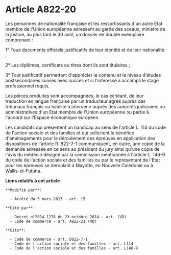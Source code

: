 # Article A822-20

Les personnes de nationalité française et les ressortissants d'un autre Etat membre de l'Union européenne adressent au garde
des sceaux, ministre de la justice, au plus tard le 30 avril, un dossier en double exemplaire comprenant : 

1° Tous documents officiels justificatifs de leur identité et de leur nationalité ; 

2° Les diplômes, certificats ou titres dont ils sont titulaires ; 

3° Tout justificatif permettant d'apprécier le contenu et le niveau d'études postsecondaires suivies avec succès et si
l'intéressé a accompli le stage professionnel requis. 

Les pièces produites sont accompagnées, le cas échéant, de leur traduction en langue française par un traducteur agréé auprès
des tribunaux français ou habilité à intervenir auprès des autorités judiciaires ou administratives d'un Etat membre de
l'Union européenne ou partie à l'accord sur l'Espace économique européen. 

Les candidats qui présentent un handicap au sens de l'article L. 114 du code de l'action sociale et des familles et qui
sollicitent le bénéfice d'aménagements pour le déroulement des épreuves en application des dispositions de l'article R.
822-7-1 communiquent, en outre, une copie de la demande adressée en ce sens au président du jury ainsi qu'une copie de l'avis
du médecin désigné par la commission mentionnée à l'article L. 146-9 du code de l'action sociale et des familles ou par le
représentant de l'Etat pour les épreuves se déroulant à Mayotte, en Nouvelle Calédonie ou à Wallis-et-Futuna.

**Liens relatifs à cet article**

	**Modifié par**:

	  - Arrêté du 5 mars 2013 - art. 15

	**Cité par**:

	  - Décret n°2014-1278 du 23 octobre 2014 - art. (VD)
	  - Code de commerce - art. A822-21 (VD)

	**Cite**:

	  - Code de commerce - art. D822-7-1
	  - Code de l'action sociale et des familles - art. L114
	  - Code de l'action sociale et des familles - art. L146-9
